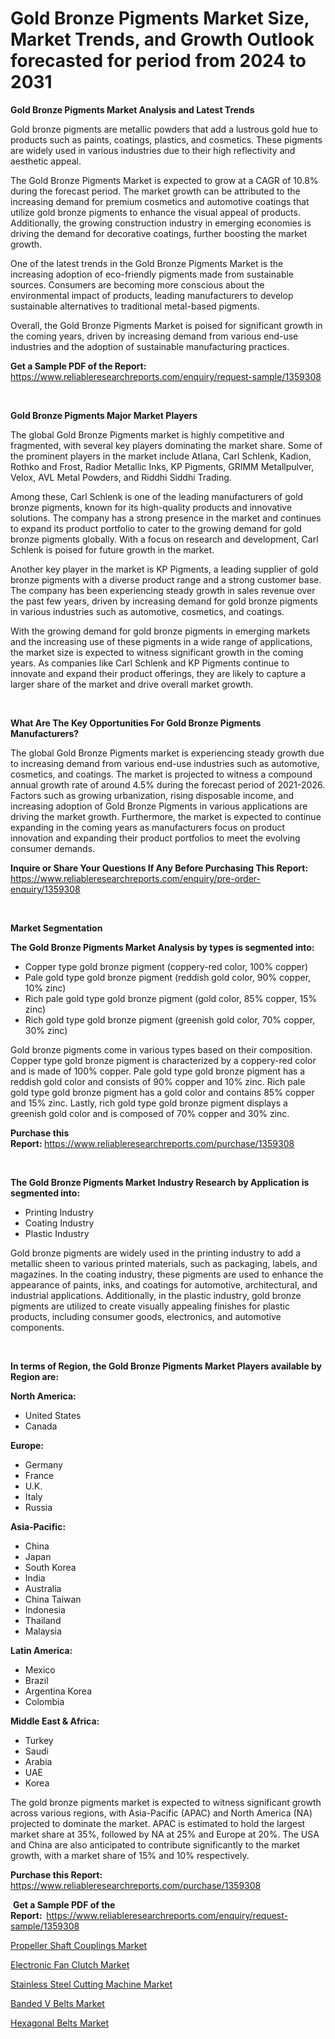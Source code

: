 <p><h1>Gold Bronze Pigments Market Size, Market Trends, and Growth Outlook forecasted for period from 2024 to 2031</h1></p><p><strong>Gold Bronze Pigments Market Analysis and Latest Trends</strong></p>
<p><p>Gold bronze pigments are metallic powders that add a lustrous gold hue to products such as paints, coatings, plastics, and cosmetics. These pigments are widely used in various industries due to their high reflectivity and aesthetic appeal.</p><p>The Gold Bronze Pigments Market is expected to grow at a CAGR of 10.8% during the forecast period. The market growth can be attributed to the increasing demand for premium cosmetics and automotive coatings that utilize gold bronze pigments to enhance the visual appeal of products. Additionally, the growing construction industry in emerging economies is driving the demand for decorative coatings, further boosting the market growth.</p><p>One of the latest trends in the Gold Bronze Pigments Market is the increasing adoption of eco-friendly pigments made from sustainable sources. Consumers are becoming more conscious about the environmental impact of products, leading manufacturers to develop sustainable alternatives to traditional metal-based pigments.</p><p>Overall, the Gold Bronze Pigments Market is poised for significant growth in the coming years, driven by increasing demand from various end-use industries and the adoption of sustainable manufacturing practices.</p></p>
<p><strong>Get a Sample PDF of the Report:&nbsp;</strong> <a href="https://www.reliableresearchreports.com/enquiry/request-sample/1359308">https://www.reliableresearchreports.com/enquiry/request-sample/1359308</a></p>
<p>&nbsp;</p>
<p><strong>Gold Bronze Pigments Major Market Players</strong></p>
<p><p>The global Gold Bronze Pigments market is highly competitive and fragmented, with several key players dominating the market share. Some of the prominent players in the market include Atlana, Carl Schlenk, Kadion, Rothko and Frost, Radior Metallic Inks, KP Pigments, GRIMM Metallpulver, Velox, AVL Metal Powders, and Riddhi Siddhi Trading.</p><p>Among these, Carl Schlenk is one of the leading manufacturers of gold bronze pigments, known for its high-quality products and innovative solutions. The company has a strong presence in the market and continues to expand its product portfolio to cater to the growing demand for gold bronze pigments globally. With a focus on research and development, Carl Schlenk is poised for future growth in the market.</p><p>Another key player in the market is KP Pigments, a leading supplier of gold bronze pigments with a diverse product range and a strong customer base. The company has been experiencing steady growth in sales revenue over the past few years, driven by increasing demand for gold bronze pigments in various industries such as automotive, cosmetics, and coatings.</p><p>With the growing demand for gold bronze pigments in emerging markets and the increasing use of these pigments in a wide range of applications, the market size is expected to witness significant growth in the coming years. As companies like Carl Schlenk and KP Pigments continue to innovate and expand their product offerings, they are likely to capture a larger share of the market and drive overall market growth.</p></p>
<p>&nbsp;</p>
<p><strong>What Are The Key Opportunities For Gold Bronze Pigments Manufacturers?</strong></p>
<p><p>The global Gold Bronze Pigments market is experiencing steady growth due to increasing demand from various end-use industries such as automotive, cosmetics, and coatings. The market is projected to witness a compound annual growth rate of around 4.5% during the forecast period of 2021-2026. Factors such as growing urbanization, rising disposable income, and increasing adoption of Gold Bronze Pigments in various applications are driving the market growth. Furthermore, the market is expected to continue expanding in the coming years as manufacturers focus on product innovation and expanding their product portfolios to meet the evolving consumer demands.</p></p>
<p><strong>Inquire or Share Your Questions If Any Before Purchasing This Report:</strong> <a href="https://www.reliableresearchreports.com/enquiry/pre-order-enquiry/1359308">https://www.reliableresearchreports.com/enquiry/pre-order-enquiry/1359308</a></p>
<p>&nbsp;</p>
<p><strong>Market Segmentation</strong></p>
<p><strong>The Gold Bronze Pigments Market Analysis by types is segmented into:</strong></p>
<p><ul><li>Copper type gold bronze pigment (coppery-red color, 100% copper)</li><li>Pale gold type gold bronze pigment (reddish gold color, 90% copper, 10% zinc)</li><li>Rich pale gold type gold bronze pigment (gold color, 85% copper, 15% zinc)</li><li>Rich gold type gold bronze pigment (greenish gold color, 70% copper, 30% zinc)</li></ul></p>
<p><p>Gold bronze pigments come in various types based on their composition. Copper type gold bronze pigment is characterized by a coppery-red color and is made of 100% copper. Pale gold type gold bronze pigment has a reddish gold color and consists of 90% copper and 10% zinc. Rich pale gold type gold bronze pigment has a gold color and contains 85% copper and 15% zinc. Lastly, rich gold type gold bronze pigment displays a greenish gold color and is composed of 70% copper and 30% zinc.</p></p>
<p><strong>Purchase this Report:&nbsp;</strong><a href="https://www.reliableresearchreports.com/purchase/1359308">https://www.reliableresearchreports.com/purchase/1359308</a></p>
<p>&nbsp;</p>
<p><strong>The Gold Bronze Pigments Market Industry Research by Application is segmented into:</strong></p>
<p><ul><li>Printing Industry</li><li>Coating Industry</li><li>Plastic Industry</li></ul></p>
<p><p>Gold bronze pigments are widely used in the printing industry to add a metallic sheen to various printed materials, such as packaging, labels, and magazines. In the coating industry, these pigments are used to enhance the appearance of paints, inks, and coatings for automotive, architectural, and industrial applications. Additionally, in the plastic industry, gold bronze pigments are utilized to create visually appealing finishes for plastic products, including consumer goods, electronics, and automotive components.</p></p>
<p>&nbsp;</p>
<p><strong>In terms of Region, the Gold Bronze Pigments Market Players available by Region are:</strong></p>
<p>
    <p> <strong> North America: </strong>
        <ul>
            <li>United States</li>
            <li>Canada</li>
        </ul>
        </p> 
    <p> <strong> Europe: </strong>
        <ul>
            <li>Germany</li>
            <li>France</li>
            <li>U.K.</li>
            <li>Italy</li>
            <li>Russia</li>
        </ul>
        </p> 
    <p> <strong> Asia-Pacific: </strong>
        <ul>
            <li>China</li>
            <li>Japan</li>
            <li>South Korea</li>
            <li>India</li>
            <li>Australia</li>
            <li>China Taiwan</li>
            <li>Indonesia</li>
            <li>Thailand</li>
            <li>Malaysia</li>
        </ul>
        </p> 
    <p> <strong> Latin America: </strong>
        <ul>
            <li>Mexico</li>
            <li>Brazil</li>
            <li>Argentina Korea</li>
            <li>Colombia</li>
        </ul>
        </p> 
    <p> <strong> Middle East & Africa: </strong>
        <ul>
            <li>Turkey</li>
            <li>Saudi</li>
            <li>Arabia</li>
            <li>UAE</li>
            <li>Korea</li>
        </ul>
    </p>
    </p>
<p><p>The gold bronze pigments market is expected to witness significant growth across various regions, with Asia-Pacific (APAC) and North America (NA) projected to dominate the market. APAC is estimated to hold the largest market share at 35%, followed by NA at 25% and Europe at 20%. The USA and China are also anticipated to contribute significantly to the market growth, with a market share of 15% and 10% respectively.</p></p>
<p><strong>Purchase this Report: </strong><a href="https://www.reliableresearchreports.com/purchase/1359308">https://www.reliableresearchreports.com/purchase/1359308</a></p>
<p>&nbsp;<strong>Get a Sample PDF of the Report:&nbsp;&nbsp;</strong><a href="https://www.reliableresearchreports.com/enquiry/request-sample/1359308">https://www.reliableresearchreports.com/enquiry/request-sample/1359308</a></p>
<p><strong></strong></p>
<p><p><a href="https://medium.com/@boristurner9889/propeller-shaft-couplings-market-trends-and-market-analysis-forecasted-for-period-2024-2031-14d601adc2f4">Propeller Shaft Couplings Market</a></p><p><a href="https://medium.com/@boristurner9889/electronic-fan-clutch-market-size-cagr-trends-2024-2030-bc7e78f22044">Electronic Fan Clutch Market</a></p><p><a href="https://medium.com/@boristurner9889/stainless-steel-cutting-machine-market-insights-into-market-cagr-market-trends-and-growth-c4a82d5e0ef3">Stainless Steel Cutting Machine Market</a></p><p><a href="https://medium.com/@boristurner9889/banded-v-belts-market-outlook-industry-overview-and-forecast-2024-to-2031-38b4e5f4f829">Banded V Belts Market</a></p><p><a href="https://medium.com/@boristurner9889/hexagonal-belts-market-competitive-analysis-market-trends-and-forecast-to-2031-03483c75dee6">Hexagonal Belts Market</a></p></p>
